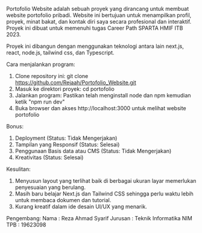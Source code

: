 Portofolio Website adalah sebuah proyek yang dirancang untuk membuat website portofolio pribadi. Website ini bertujuan untuk menampilkan profil, proyek, minat bakat, dan kontak diri saya secara profesional dan interaktif. Proyek ini dibuat untuk memenuhi tugas Career Path SPARTA HMIF ITB 2023.

Proyek ini dibangun dengan menggunakan teknologi antara lain next.js, react, node.js, tailwind css, dan Typescript.

Cara menjalankan program:
1. Clone repository ini: git clone https://github.com/Rejaah/Portofolio_Website.git
2. Masuk ke direktori proyek: cd portofolio
3. Jalankan program: Pastikan telah menginstall node dan npm kemudian ketik "npm run dev"
4. Buka browser dan akses http://localhost:3000 untuk melihat website portofolio

Bonus:
1. Deployment (Status: Tidak Mengerjakan)
2. Tampilan yang Responsif (Status: Selesai)
3. Penggunaan Basis data atau CMS (Status: Tidak Mengerjakan)
4. Kreativitas (Status: Selesai)

Kesulitan:
1. Menyusun layout yang terlihat baik di berbagai ukuran layar memerlukan penyesuaian yang berulang.
2. Masih baru belajar Next.js dan Tailwind CSS sehingga perlu waktu lebih untuk membaca dokumen dan tutorial.
3. Kurang kreatif dalam ide desain UI/UX yang menarik.

Pengembang:
Nama : Reza Ahmad Syarif
Jurusan : Teknik Informatika
NIM TPB : 19623098

